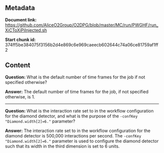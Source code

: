 ## Metadata

**Document link:** https://github.com/AliceO2Group/O2DPG/blob/master/MC/run/PWGHF/run_XiCToXiPiInjected.sh

**Start chunk id:** 374ff5be384075f3156b2d4e869c6e969caeecb602644c74a06ce81759af1ff2

## Content

**Question:** What is the default number of time frames for the job if not specified otherwise?

**Answer:** The default number of time frames for the job, if not specified otherwise, is 1.

---

**Question:** What is the interaction rate set to in the workflow configuration for the diamond detector, and what is the purpose of the `-confKey "Diamond.width[2]=6."` parameter?

**Answer:** The interaction rate set to in the workflow configuration for the diamond detector is 500,000 interactions per second. The `-confKey "Diamond.width[2]=6."` parameter is used to configure the diamond detector such that its width in the third dimension is set to 6 units.